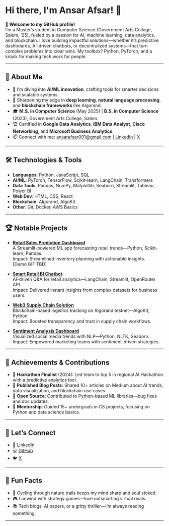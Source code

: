 # Hi there, I'm Ansar Afsar! 👋

🌟 **Welcome to my GitHub profile!**  
I’m a Master’s student in Computer Science (Government Arts College, Salem, ‘25), fueled by a passion for AI, machine learning, data analytics, and blockchain. I love building impactful solutions—whether it’s predictive dashboards, AI-driven chatbots, or decentralized systems—that turn complex problems into clear wins. My toolbox? Python, PyTorch, and a knack for making tech work for people.

---

## 🚀 About Me
- 🔭 I’m diving into **AI/ML innovation**, crafting tools for smarter decisions and scalable systems.
- 🌱 Sharpening my edge in **deep learning**, **natural language processing**, and **blockchain frameworks** like Algorand.
- 🎓 **M.S. in Computer Science** (May 2025) | **B.S. in Computer Science** (2023), Government Arts College, Salem.
- 🏆 Certified in **Google Data Analytics**, **IBM Data Analyst**, **Cisco Networking**, and **Microsoft Business Analytics**.
- 📫 Connect with me: [ansarafsar001@gmail.com](mailto:ansarafsar001@gmail.com) | [LinkedIn](https://linkedin.com/in/ansarafsar) | [X](https://x.com/ansarafsar)

---

## 🛠️ Technologies & Tools
- **Languages**: Python, JavaScript, SQL
- **AI/ML**: PyTorch, TensorFlow, Scikit-learn, LangChain, Transformers
- **Data Tools**: Pandas, NumPy, Matplotlib, Seaborn, Streamlit, Tableau, Power BI
- **Web Dev**: HTML, CSS, React
- **Blockchain**: Algorand, AlgoKit
- **Other**: Git, Docker, AWS Basics

---

## 🏆 Notable Projects
- **[**Retail Sales Prediction Dashboard**](https://github.com/AnsarAfsar/Retail-Sales-Prediction-Dashboard)**  
   A Streamlit-powered ML app forecasting retail trends—Python, Scikit-learn, Pandas.  
   Impact: Streamlined inventory planning with actionable insights.  
   [Demo GIF TBD]

- **[**Smart Retail BI Chatbot**](https://github.com/AnsarAfsar/Smart-Retail-BI-Chatbot)**  
   AI-driven Q&A for retail analytics—LangChain, Streamlit, OpenRouter API.  
   Impact: Delivered instant insights from complex datasets for business users.  

- **[**Web3 Supply Chain Solution**](https://github.com/AnsarAfsar/Web3-Supply-Chain)**  
   Blockchain-based logistics tracking on Algorand testnet—AlgoKit, Python.  
   Impact: Boosted transparency and trust in supply chain workflows.  

- **[**Sentiment Analysis Dashboard**](https://github.com/AnsarAfsar/Sentiment-Analysis-Dashboard)**  
   Visualized social media trends with NLP—Python, NLTK, Seaborn.  
   Impact: Empowered marketing teams with sentiment-driven strategies.  

---

## 🌟 Achievements & Contributions
- 🥇 **Hackathon Finalist** (2024): Led team to top 5 in regional AI Hackathon with a predictive analytics tool.
- 📝 **Published Blog Posts**: Shared 10+ articles on Medium about AI trends, data visualization, and blockchain use cases.
- 🤝 **Open Source**: Contributed to Python-based ML libraries—bug fixes and doc updates.
- 🚀 **Mentorship**: Guided 15+ undergrads in CS projects, focusing on Python and data science basics.

---

## 🌟 Let’s Connect
- 💼 [LinkedIn](https://linkedin.com/in/ansarafsar)  
- 💻 [GitHub](https://github.com/AnsarAfsar)  
- 🐦 [X](https://x.com/ansarafsar)  

---

## 💬 Fun Facts
- 🚴 Cycling through nature trails keeps my mind sharp and soul stoked.
- 🎮 I unwind with strategy games—love outsmarting virtual rivals.
- 📚 Tech blogs, AI papers, or a gritty thriller—I’m always reading something.

---
 <!--✍️ [Portfolio Website](https://your-portfolio.com) *(optional)*  --!>

<!--
**Ansarafsar/Ansarafsar** is a ✨ _special_ ✨ repository because its `README.md` (this file) appears on your GitHub profile.

Here are some ideas to get you started:

- 🔭 I’m currently working on ...
- 🌱 I’m currently learning ...
- 👯 I’m looking to collaborate on ...
- 🤔 I’m looking for help with ...
- 💬 Ask me about ...
- 📫 How to reach me: ...
- 😄 Pronouns: ...
- ⚡ Fun fact: ...
-->

